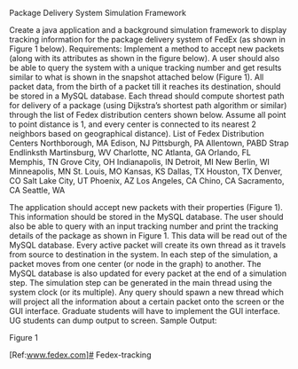 Package Delivery System Simulation Framework

Create a java application and a background simulation framework to display tracking information for the package delivery system of FedEx (as shown in Figure 1 below).
Requirements: 
Implement a method to accept new packets (along with its attributes as shown in the figure below).
A user should also be able to query the system with a unique tracking number and get results similar to what is shown in the snapshot attached below (Figure 1).
All packet data, from the birth of a packet till it reaches its destination, should be stored in a MySQL database.
Each thread should compute shortest path for delivery of a package (using Dijkstra’s shortest path algorithm or similar) through the list of Fedex distribution centers shown below. Assume all point to point distance is 1, and every center is connected to its nearest 2 neighbors based on geographical distance).
List of Fedex Distribution Centers
Northborough, MA
Edison, NJ
Pittsburgh, PA
Allentown, PABD Strap Endlinksth
Martinsburg, WV
Charlotte, NC
Atlanta, GA
Orlando, FL
Memphis, TN
Grove City, OH
Indianapolis, IN
Detroit, MI
New Berlin, WI
Minneapolis, MN
St. Louis, MO
Kansas, KS
Dallas, TX
Houston, TX
Denver, CO
Salt Lake City, UT
Phoenix, AZ
Los Angeles, CA
Chino, CA
Sacramento, CA
Seattle, WA

The application should accept new packets with their properties (Figure 1). This information should be stored in the MySQL database.
The user should also be able to query with an input tracking number and print the tracking details of the package as shown in Figure 1. This data will be read out of the MySQL database.
Every active packet will create its own thread as it travels from source to destination in the system. In each step of the simulation, a packet moves from one center (or node in the graph) to another. The MySQL database is also updated for every packet at the end of a simulation step.
The simulation step can be generated in the main thread using the system clock (or its multiple).
Any query should spawn a new thread which will project all the information about a certain packet onto the screen or the GUI interface.
Graduate students will have to implement the GUI interface. UG students can dump output to screen.
Sample Output:

Figure 1
 
[Ref:www.fedex.com]# Fedex-tracking
